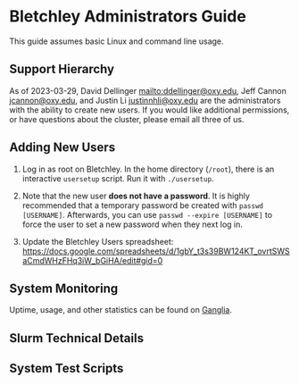# Bletchley Administrators Guide

This guide assumes basic Linux and command line usage.

## Support Hierarchy

As of 2023-03-29, David Dellinger <mailto:ddellinger@oxy.edu>, Jeff Cannon <jcannon@oxy.edu>, and Justin Li <justinnhli@oxy.edu> are the administrators with the ability to create new users. If you would like additional permissions, or have questions about the cluster, please email all three of us.

## Adding New Users

1. Log in as root on Bletchley. In the home directory (`/root`), there is an interactive `usersetup` script. Run it with `./usersetup`.

2. Note that the new user __does not have a password__. It is highly recommended that a temporary password be created with `passwd [USERNAME]`. Afterwards, you can use `passwd --expire [USERNAME]` to force the user to set a new password when they next log in.

3. Update the Bletchley Users spreadsheet: <https://docs.google.com/spreadsheets/d/1gbY_t3s39BW124KT_ovrtSWSaCmdWHzFHq3iW_bGiHA/edit#gid=0>

## System Monitoring

Uptime, usage, and other statistics can be found on [Ganglia](https://ganglia.oxy.edu/ganglia/).

## Slurm Technical Details

## System Test Scripts
